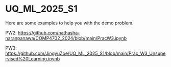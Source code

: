 # UQ_ML_2025_S1
Here are some examples to help you with the demo problem.

PW2: https://github.com/nathasha-naranpanawa/COMP4702_2024/blob/main/PracW3.ipynb

PW3: https://github.com/JingyuZoe/UQ_ML_2025_S1/blob/main/Prac_W3_Unsupervised%20Learning.ipynb
